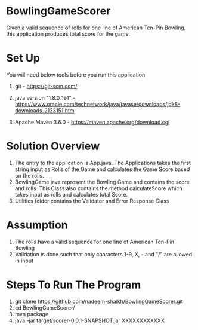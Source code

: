 # BowlingGameScorer

Given a valid sequence of rolls for one line of American Ten-Pin Bowling, this application produces total score for the game.

# Set Up

You will need below tools before you run this application

1.  git - https://git-scm.com/

2.  java version "1.8.0_191" - https://www.oracle.com/technetwork/java/javase/downloads/jdk8-downloads-2133151.htm
3.  Apache Maven 3.6.0 - https://maven.apache.org/download.cgi

# Solution Overview

1.  The entry to the application is App.java. The Applications takes the first string input as Rolls of the Game and calculates the Game Score based on the rolls.
2.  BowlingGame.java represent the Bowling Game and contains the score and rolls. This Class also contains the method calculateScore which takes input as rolls and calculates total Score.
3. Utilities folder contains the Validator and Error Response Class

# Assumption
1.  The rolls have a valid sequence for one line of American Ten-Pin Bowling
2.  Validation is done such that only characters 1-9, X, - and "/" are allowed in input

# Steps To Run The Program

1.  git clone https://github.com/nadeem-shaikh/BowlingGameScorer.git
2.  cd BowlingGameScorer/
3.  mvn package
4.  java -jar target/scorer-0.0.1-SNAPSHOT.jar XXXXXXXXXXXX
